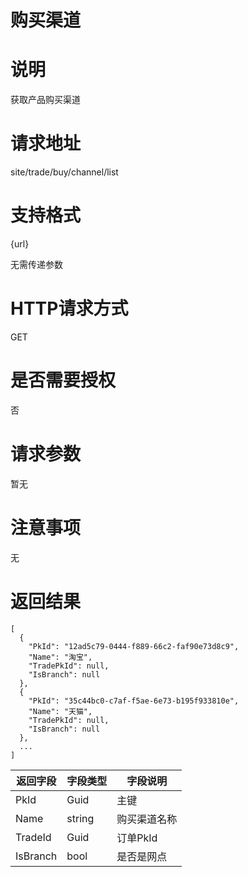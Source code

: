 # 购买渠道

# 说明

获取产品购买渠道

# 请求地址

site/trade/buy/channel/list

# 支持格式

{url}

无需传递参数

# HTTP请求方式

GET

# 是否需要授权

否

# 请求参数

暂无

# 注意事项

无

# 返回结果

```
[
  {
    "PkId": "12ad5c79-0444-f889-66c2-faf90e73d8c9",
    "Name": "淘宝",
    "TradePkId": null,
    "IsBranch": null
  },
  {
    "PkId": "35c44bc0-c7af-f5ae-6e73-b195f933810e",
    "Name": "天猫",
    "TradePkId": null,
    "IsBranch": null
  },
  ...
]
```

| 返回字段 | 字段类型 | 字段说明 |
| --- | --- | --- |
| PkId | Guid | 主键 |
| Name | string | 购买渠道名称 |
| TradeId | Guid | 订单PkId |
| IsBranch | bool | 是否是网点 |



